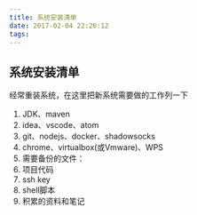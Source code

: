 ```yaml
---
title: 系统安装清单
date: 2017-02-04 22:26:12
tags:
---
```

## 系统安装清单
经常重装系统，在这里把新系统需要做的工作列一下
<!-- more -->
1. JDK、maven
2. idea、vscode、atom
3. git、nodejs、docker、shadowsocks
4. chrome、virtualbox(或Vmware)、WPS
5. 需要备份的文件：
  1. 项目代码
  2. ssh key
  3. shell脚本
  4. 积累的资料和笔记
